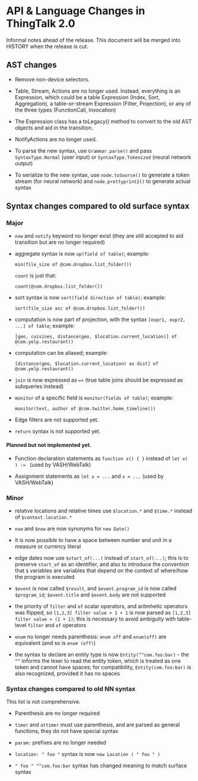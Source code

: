 # API & Language Changes in ThingTalk 2.0

Informal notes ahead of the release. This document will be merged
into HISTORY when the release is cut.

## AST changes

- Remove non-device selectors.

- Table, Stream, Actions are no longer used. Instead, everything is
  an Expression, which could be a table Expression (Index, Sort, Aggregation),
  a table-or-stream Expression (Filter, Projection), or any of the
  three types (FunctionCall, Invocation)

- The Expression class has a toLegacy() method to convert to the old AST
  objects and aid in the transition.

- NotifyActions are no longer used.

- To parse the new syntax, use `Grammar.parse()` and pass `SyntaxType.Normal`
  (user input) or `SyntaxType.Tokenized` (neural network output)
  
- To serialize to the new syntax, use `node.toSource()` to generate a token
  stream (for neural network) and `node.prettyprint2()` to generate actual syntax

## Syntax changes compared to old surface syntax

### Major

- `now` and `notify` keyword no longer exist (they are still accepted to aid
  transition but are no longer required)

- aggregate syntax is now `op(field of table)`; example:
  ```
  min(file_size of @com.dropbox.list_folder())
  ```
  
  `count` is just that:
  ```
  count(@com.dropbox.list_folder())
  ```

- sort syntax is now `sort(field direction of table)`; example:
  ```
  sort(file_size asc of @com.dropbox.list_folder())
  ```
  
- computation is now part of projection, with the syntax `[expr1, expr2, ...] of table`; example:
  ```
  [geo, cuisines, distance(geo, $location.current_location)] of @com.yelp.restaurant()
  ```
  
- computation can be aliased; example:
  ```
  [distance(geo, $location.current_location) as dist] of @com.yelp.restaurant()
  ```

- `join` is now expressed as `=>` (true table joins should be expressed as
  subqueries instead)
  
- `monitor` of a specific field is `monitor(fields of table)`; example:
  ```
  monitor(text, author of @com.twitter.home_timeline())
  ```
  
- Edge filters are not supported yet.

- `return` syntax is not supported yet.

#### Planned but not implemented yet.

- Function declaration statements as `function x() { }` instead of `let x( ) := `
  (used by VASH/WebTalk)

- Assignment statements as `let x = ...` and `x = ...`
  (used by VASH/WebTalk)
  
### Minor

- relative locations and relative times use `$location.*` and `$time.*`
  instead of `$context.location.*`
  
- `now` and `$now` are now synonyms for `new Date()`

- it is now possible to have a space between number and unit in a measure or
  currency literal
  
- edge dates now use `$start_of(...)` instead of `start_of(...)`; this is to
  preserve `start_of` as an identifier, and also to introduce the convention
  that `$` variables are variables that depend on the context of where/how the
  program is executed

- `$event` is now called `$result`, and `$event.program_id` is now called
  `$program_id`; `$event.title` and `$event.body` are not supported

- the priority of `filter` and `of` scalar operators, and aritmhetic operators
  was flipped, so `[1,2,3] filter value > 1 + 1` is now parsed as
  `[1,2,3] filter value > (1 + 1)`; this is necessary to avoid ambiguity with
  table-level `filter` and `of` operators
  
- `enum` no longer needs parenthesis: `enum off` and `enum(off)` are equivalent
  (and so is `enum (off)`)

- the syntax to declare an entity type is now `Entity(^^com.foo:bar)` - the `^^`
  informs the lexer to read the entity token, which is treated as one token and
  cannot have spaces; for compatibility, `Entity(com.foo:bar)` is also recognized,
  provided it has no spaces
  
### Syntax changes compared to old NN syntax

This list is not comprehensive.

- Parenthesis are no longer required

- `timer` and `attimer` must use parenthesis, and are parsed as general functions,
  they do not have special syntax 

- `param:` prefixes are no longer needed

- `location: " foo "` syntax is now `new Location ( " foo " )`

- `" foo " ^^com.foo:bar` syntax has changed meaning to match surface syntax
